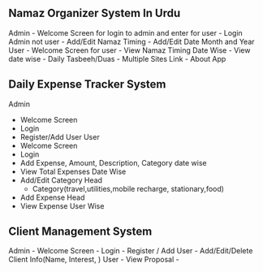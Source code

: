 Namaz Organizer System In Urdu
------------------------------
Admin
    - Welcome Screen for login to admin and enter for user
    - Login Admin not user
    - Add/Edit Namaz Timing 
    - Add/Edit Date Month and Year
User
    - Welcome Screen  for user
    - View Namaz Timing Date Wise
    - View date wise
    - Daily Tasbeeh/Duas
    - Multiple Sites Link
    - About App


Daily Expense Tracker System
----------------------------
Admin
 - Welcome Screen
 - Login
 - Register/Add User
User
 - Welcome Screen
 - Login
 - Add Expense, Amount, Description, Category date wise
 - View Total Expenses Date Wise
- Add/Edit Category Head
    - Category(travel,utilities,mobile recharge, stationary,food)
- Add Expense Head
- View Expense User Wise

Client Management System
------------------------
Admin
    - Welcome Screen
    - Login
    - Register / Add User
    - Add/Edit/Delete Client Info(Name, Interest, )
User
    - View Proposal
    - 